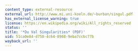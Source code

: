 ```yaml
---
content_type: external-resource
external_url: http://www.mi.uni-koeln.de/~burban/singul.pdf
has_external_license_warning: true
license: https://en.wikipedia.org/wiki/All_rights_reserved
status: ''
title: '*Du Val Singularities* (PDF)'
uid: 51ca0e84-d758-4c64-8968-9eba7ccbc77b
wayback_url: ''
---
```

